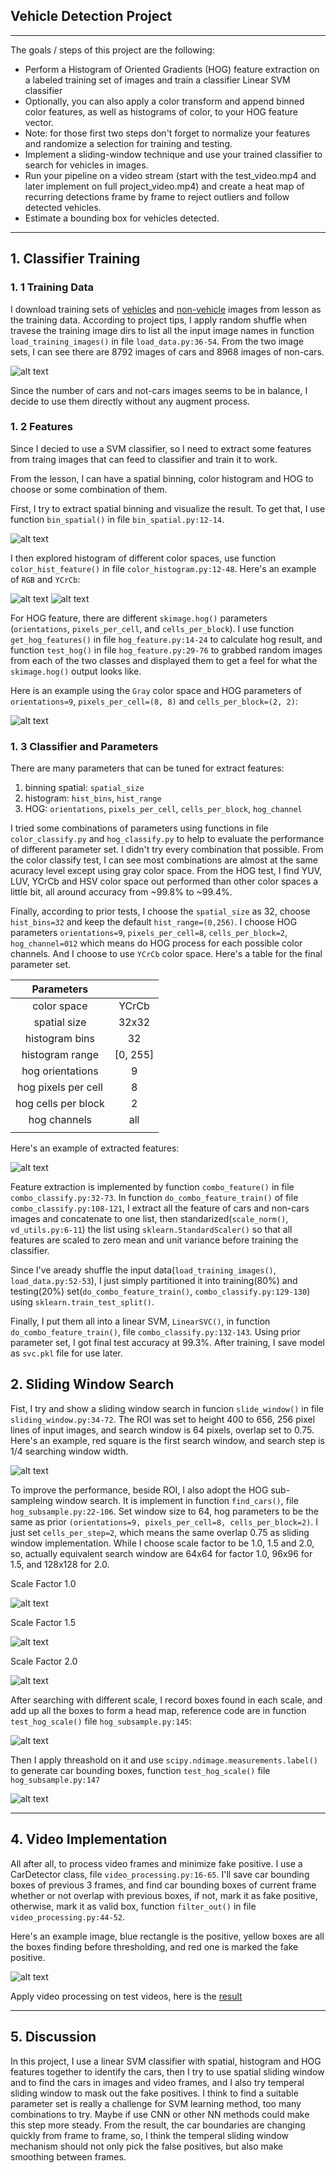 **Vehicle Detection Project**
---

---
The goals / steps of this project are the following:

* Perform a Histogram of Oriented Gradients (HOG) feature extraction on a labeled training set of images and train a classifier Linear SVM classifier
* Optionally, you can also apply a color transform and append binned color features, as well as histograms of color, to your HOG feature vector. 
* Note: for those first two steps don't forget to normalize your features and randomize a selection for training and testing.
* Implement a sliding-window technique and use your trained classifier to search for vehicles in images.
* Run your pipeline on a video stream (start with the test_video.mp4 and later implement on full project_video.mp4) and create a heat map of recurring detections frame by frame to reject outliers and follow detected vehicles.
* Estimate a bounding box for vehicles detected.

[//]: # (Image References)
[image1]: ./output_images/training_data.jpg
[image2]: ./output_images/bin_spatial.jpg
[image3]: ./output_images/RGB_hist.jpg
[image4]: ./output_images/YCrCb_hist.jpg
[image5]: ./output_images/hog.jpg
[image6]: ./output_images/YCrCb_YCrCb_feature.jpg
[image7]: ./output_images/test5_window.jpg
[image8]: ./output_images/test5_64_.jpg
[image9]: ./output_images/test5_subsample_1.0.jpg
[image10]: ./output_images/test5_subsample_1.5.jpg
[image11]: ./output_images/test5_subsample_2.0.jpg
[image12]: ./output_images/test5_heatmap.jpg
[image13]: ./output_images/test5_labels.jpg
[image14]: ./output_images/00199_debug.jpg
[image24]: ./examples/sliding_window.jpg
[image25]: ./examples/bboxes_and_heat.png
[image26]: ./examples/labels_map.png
[image27]: ./examples/output_bboxes.png
[video1]: ./project_video.mp4

---


## 1. Classifier Training
### 1. 1 Training Data

I download training sets of [vehicles](https://s3.amazonaws.com/udacity-sdc/Vehicle_Tracking/vehicles.zip) and [non-vehicle](https://s3.amazonaws.com/udacity-sdc/Vehicle_Tracking/non-vehicles.zip) images from lesson as the training data. According to project tips, I apply random shuffle when travese the training image dirs to list all the input image names in function `load_training_images()` in file `load_data.py:36-54`. From the two image sets, I can see there are 8792 images of cars and 8968 images of non-cars. 

![alt text][image1]

Since the number of cars and not-cars images seems to be in balance, I decide to use them directly without any augment process.

### 1. 2 Features

Since I decied to use a SVM classifier, so I need to extract some features from traing images that can feed to classifier and train it to work.

From the lesson, I can have a spatial binning, color histogram and HOG to choose or some combination of them.

First, I try to extract spatial binning and visualize the result. To get that, I use function `bin_spatial()` in file `bin_spatial.py:12-14`.

![alt text][image2]

I then explored histogram of different color spaces, use function `color_hist_feature()` in file `color_histogram.py:12-48`. Here's an example of `RGB` and `YCrCb`:

![alt text][image3]
![alt text][image4]  

For HOG feature, there are different `skimage.hog()` parameters (`orientations`, `pixels_per_cell`, and `cells_per_block`).  I use function `get_hog_features()` in file `hog_feature.py:14-24` to calculate hog result, and function `test_hog()` in file `hog_feature.py:29-76` to grabbed random images from each of the two classes and displayed them to get a feel for what the `skimage.hog()` output looks like.

Here is an example using the `Gray` color space and HOG parameters of `orientations=9`, `pixels_per_cell=(8, 8)` and `cells_per_block=(2, 2)`:

![alt text][image5]

### 1. 3 Classifier and Parameters

There are many parameters that can be tuned for extract features:
1. binning spatial: `spatial_size`
2. histogram: `hist_bins`, `hist_range`
3. HOG: `orientations`, `pixels_per_cell`, `cells_per_block`, `hog_channel`

I tried some combinations of parameters using functions in file `color_classify.py` and `hog_classify.py` to help to evaluate the performance of different parameter set. I didn't try every combination that possible. From the color classify test, I can see most combinations are almost at the same acuracy level except using gray color space. From the HOG test, I find YUV, LUV, YCrCb and HSV color space out performed than other color spaces a little bit, all around accuracy from ~99.8% to ~99.4%.

Finally, according to prior tests, I choose the `spatial_size` as 32, choose `hist_bins=32` and keep the default `hist_range=(0,256)`. I choose HOG parameters `orientations=9`, `pixels_per_cell=8`, `cells_per_block=2`, `hog_channel=012` which means do HOG process for each possible color channels. And I choose to use `YCrCb` color space. Here's a table for the final parameter set.

|Parameters||
|:----:|:----:|
|color space| YCrCb|
|spatial size| 32x32|
|histogram bins|32|
|histogram range|[0, 255]|
|hog orientations|9|
|hog pixels per cell|8|
|hog cells per block|2|
|hog channels| all|
|||

Here's an example of extracted features:

![alt text][image6]

Feature extraction is implemented by function `combo_feature()` in file `combo_classify.py:32-73`. In function `do_combo_feature_train()` of file `combo_classify.py:108-121`, I extract all the feature of cars and non-cars images and concatenate to one list, then standarized(`scale_norm()`, `vd_utils.py:6-11`) the list using `sklearn.StandardScaler()` so that all features are scaled to zero mean and unit variance before training the classifier.

Since I've aready shuffle the input data(`load_training_images()`, `load_data.py:52-53`), I just simply partitioned it into training(80%) and testing(20%) set(`do_combo_feature_train()`, `combo_classify.py:129-130`) using `sklearn.train_test_split()`.

Finally, I put them all into a linear SVM, `LinearSVC()`, in function `do_combo_feature_train()`, file `combo_classify.py:132-143`. Using prior parameter set, I got final test accuracy at 99.3%. After training, I save model as `svc.pkl` file for use later.

## 2. Sliding Window Search

Fist, I try and show a sliding window search in funcion `slide_window()` in file `sliding_window.py:34-72`. The ROI was set to height 400 to 656, 256 pixel lines of input images, and search window is 64 pixels, overlap set to 0.75. Here's an example, red square is the first search window, and search step is 1/4 searching window width.

![alt text][image7]

To improve the performance, beside ROI, I also adopt the HOG sub-sampleing window search. It is implement in function `find_cars()`, file `hog_subsample.py:22-106`. Set window size to 64, hog parameters to be the same as prior `(orientations=9, pixels_per_cell=8, cells_per_block=2)`. I just set `cells_per_step=2`, which means the same overlap 0.75 as sliding window implementation. While I choose scale factor to be 1.0, 1.5 and 2.0, so, actually equivalent search window are 64x64 for factor 1.0, 96x96 for 1.5, and 128x128 for 2.0.

Scale Factor 1.0

![alt text][image9]

Scale Factor 1.5

![alt text][image10]

Scale Factor 2.0

![alt text][image11]

After searching with different scale, I record boxes found in each scale, and add up all the boxes to form a head map, reference code are in function `test_hog_scale()` file `hog_subsample.py:145`:

![alt text][image12]

Then I apply threashold on it and use `scipy.ndimage.measurements.label()` to generate car bounding boxes, function `test_hog_scale()` file `hog_subsample.py:147`

![alt text][image13]

---

## 4. Video Implementation

All after all, to process video frames and minimize fake positive. I use a CarDetector class, file `video_processing.py:16-65`. I'll save car bounding boxes of previous 3 frames, and find car bounding boxes of current frame whether or not overlap with previous boxes, if not, mark it as fake positive, otherwise, mark it as valid box, function `filter_out()` in file `video_processing.py:44-52`.

Here's an example image, blue rectangle is the positive, yellow boxes are all the boxes finding before thresholding, and red one is marked the fake positive.

![alt text][image14] 


Apply video processing on test videos, here is the [result](./project_video_output.mp4)


---

## 5. Discussion

In this project, I use a linear SVM classifier with spatial, histogram and HOG features together to identify the cars, then I try to use spatial sliding window and to find the cars in images and video frames, and I also try temperal sliding window to mask out the fake positives. I think to find a suitable parameter set is really a challenge for SVM learning method, too many combinations to try. Maybe if use CNN or other NN methods could make this step more steady. From the result, the car boundaries are changing quickly from frame to frame, so, I think the temperal sliding window mechanism should not only pick the false positives, but also make smoothing between frames.